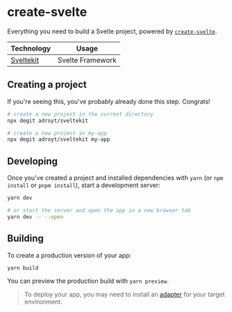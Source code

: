# create-svelte

Everything you need to build a Svelte project, powered by [`create-svelte`](https://github.com/sveltejs/kit/tree/master/packages/create-svelte).

| Technology  | Usage             |
| ----------- | ----------------- |
| [Sveltekit] | Svelte Framework  |

## Creating a project

If you're seeing this, you've probably already done this step. Congrats!

```bash
# create a new project in the current directory
npx degit adroyt/sveltekit

# create a new project in my-app
npx degit adroyt/sveltekit my-app
```

## Developing

Once you've created a project and installed dependencies with `yarn` (or `npm install` or `pnpm install`), start a development server:

```bash
yarn dev

# or start the server and open the app in a new browser tab
yarn dev -- --open
```

## Building

To create a production version of your app:

```bash
yarn build
```

You can preview the production build with `yarn preview`.

> To deploy your app, you may need to install an [adapter](https://kit.svelte.dev/docs/adapters) for your target environment.

[sveltekit]: https://kit.svelte.dev
[vanilla extract]: https://vanilla-extract.style
